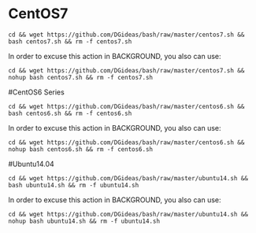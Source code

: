 # CentOS7
    
    cd && wget https://github.com/DGideas/bash/raw/master/centos7.sh && bash centos7.sh && rm -f centos7.sh
    
In order to excuse this action in BACKGROUND, you also can use:
    
    cd && wget https://github.com/DGideas/bash/raw/master/centos7.sh && nohup bash centos7.sh && rm -f centos7.sh
    
#CentOS6 Series
        
    cd && wget https://github.com/DGideas/bash/raw/master/centos6.sh && bash centos6.sh && rm -f centos6.sh
    
In order to excuse this action in BACKGROUND, you also can use:
    
    cd && wget https://github.com/DGideas/bash/raw/master/centos6.sh && nohup bash centos6.sh && rm -f centos6.sh
    
#Ubuntu14.04
    
    cd && wget https://github.com/DGideas/bash/raw/master/ubuntu14.sh && bash ubuntu14.sh && rm -f ubuntu14.sh
    
In order to excuse this action in BACKGROUND, you also can use:
    
    cd && wget https://github.com/DGideas/bash/raw/master/ubuntu14.sh && nohup bash ubuntu14.sh && rm -f ubuntu14.sh
    
